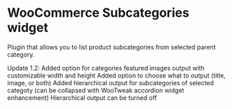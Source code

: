 # WooCommerce Subcategories widget

Plugin that allows you to list product subcategories from selected parent category.

Update 1.2:
Added option for categories featured images output with customizable width and height
Added option to choose what to output (title, image, or both)
Added hierarchical output for subcategories of selected categoty (can be collapsed with WooTweak accordion widget enhancement) 
Hierarchical output can be turned off